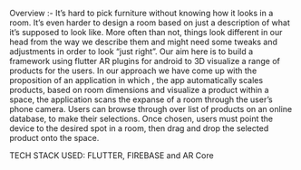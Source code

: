 Overview :-
It’s hard to pick furniture without knowing how it looks in a room. It’s even harder to design a room based on just a description of what it’s supposed to look like. More often than not, things look different in our head from the way we describe them and might need some tweaks and adjustments in order to look “just right”.
Our aim here is to build a framework using flutter AR plugins for android to 3D visualize a range of products for the users. 
In our approach we have come up with the proposition of an application in which , the app automatically scales products, based on room dimensions and visualize a product within a space, the application scans the expanse of a room through the user’s phone camera. Users can browse through over list of products on an online database, to make their selections. Once chosen, users must point the device to the desired spot in a room, then drag and drop the selected product onto the space.

TECH STACK USED:
  FLUTTER, 
  FIREBASE and
  AR Core
